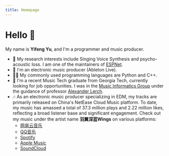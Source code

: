 ```yaml
---
title: Homepage
---
```


# Hello 👋

My name is **Yifeng Yu**, and I'm a programmer and music producer.

- 🔭 My research interests include Singing Voice Synthesis and psycho-acoustic loss. I am one of the maintainers of [ESPNet](https://github.com/espnet/espnet).
- 🎵 I'm an electronic music producer (Ableton Live).
- 🧑‍💻 My commonly used programming languages are Python and C++.
- 🏫 I'm a recent Music Tech graduate from Georgia Tech, currently looking for job opportunities. I was in the [Music Informatics Group](https://musicinformatics.gatech.edu/) under the guidance of professor [Alexander Lerch](https://music.gatech.edu/alexander-lerch).
- 🎶 As an electronic music producer specializing in EDM, my tracks are primarily released on China's NetEase Cloud Music platform. To date, my music has amassed a total of 37.3 million plays and 2.22 million likes, reflecting a broad listener base and significant engagement. Check out my music under the artist name **羽翼深蓝Wings** on various platforms:
  - [网易云音乐](https://music.163.com/#/artist?id=12118139)
  - [QQ音乐](https://y.qq.com/n/ryqq/singer/001uCNn02tdnZ1)
  - [Spotify](https://open.spotify.com/artist/6OD2fSvopX3DFsnzrUuUkr)
  - [Apple Music](https://music.apple.com/us/artist/%E7%BE%BD%E7%BF%BC%E6%B7%B1%E8%97%8Dwings/1739993081)
  - [SoundCloud](https://soundcloud.com/jerry-876742699/tracks)